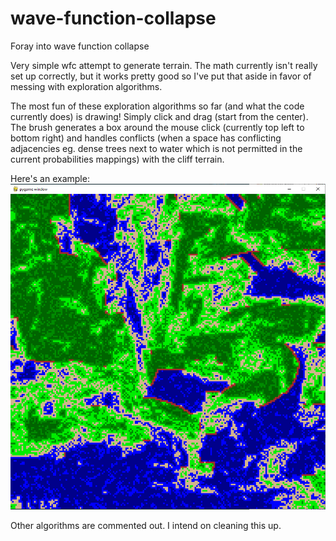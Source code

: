 # wave-function-collapse
Foray into wave function collapse

Very simple wfc attempt to generate terrain. The math currently isn't really set up correctly, but it works pretty good so I've put that aside in favor of messing with exploration algorithms.  

The most fun of these exploration algorithms so far (and what the code currently does) is drawing! Simply click and drag (start from the center). The brush generates a box around the mouse click (currently top left to bottom right) and handles conflicts (when a space has conflicting adjacencies eg. dense trees next to water which is not permitted in the current probabilities mappings) with the cliff terrain.  

Here's an example:
![Example generation](./wfc_example.png)  

Other algorithms are commented out. I intend on cleaning this up.  
